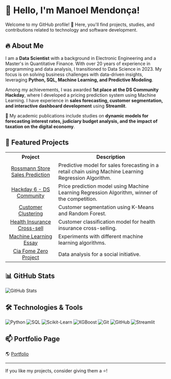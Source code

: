 
# 👋 Hello, I'm Manoel Mendonça!

Welcome to my GitHub profile! 🚀 Here, you'll find projects, studies, and contributions related to technology and software development.

## 🔥 About Me

I am a **Data Scientist** with a background in Electronic Engineering and a Master's in Quantitative Finance. With over 20 years of experience in programming and data analysis, I transitioned to Data Science in 2023. My focus is on solving business challenges with data-driven insights, leveraging **Python, SQL, Machine Learning, and Predictive Modeling**.

Among my achievements, I was awarded **1st place at the DS Community Hackday**, where I developed a pricing prediction system using Machine Learning. I have experience in **sales forecasting, customer segmentation, and interactive dashboard development** using **Streamlit**.

📌 My academic publications include studies on **dynamic models for forecasting interest rates, judiciary budget analysis, and the impact of taxation on the digital economy**.

## 🚀 Featured Projects

<table align="center">
    <tr>
      <th align="center">Project</th>
      <th align="center">Description</th>
    </tr>
    <tr>
      <td align="center"><a href="https://github.com/manoelmendonca/rossmann_project/blob/main/README-EN.md">Rossmann Store Sales Prediction</a></td>
      <td align="left">Predictive model for sales forecasting in a retail chain using Machine Learning Regression Algorithm.</td>
    </tr>
    <tr>
      <td align="center"><a href="https://github.com/manoelmendonca/hackday_6_cds_2023/blob/main/README-EN.md">Hackday 6 - DS Community</a></td>
      <td align="left">Price prediction model using Machine Learning Regression Algorithm, winner of the competition.</td>
    </tr>
    <tr>
      <td align="center"><a href="https://github.com/manoelmendonca/customers_clustering/blob/main/README-en.md">Customer Clustering</a></td>
      <td align="left">Customer segmentation using K-Means and Random Forest.</td>
    </tr>
    <tr>
      <td align="center"><a href="https://github.com/manoelmendonca/health_insurance/blob/main/README-en.md">Health Insurance Cross-sell</a></td>
      <td align="left">Customer classification model for health insurance cross-selling.</td>
    </tr>
    <tr>
      <td align="center"><a href="https://github.com/manoelmendonca/Ensaio-de-Machine-Learning">Machine Learning Essay</a></td>
      <td align="left">Experiments with different machine learning algorithms.</td>
    </tr>
    <tr>
      <td align="center"><a href="https://github.com/manoelmendonca/Projeto-Cia-Fome-Zero">Cia Fome Zero Project</a></td>
      <td align="left">Data analysis for a social initiative.</td>
    </tr>
</table>


## 📊 GitHub Stats

![GitHub Stats](https://github-readme-stats.vercel.app/api?username=manoelmendonca&show_icons=true&theme=dark)

## 🛠️ Technologies & Tools

![Python](https://img.shields.io/badge/Python-3776AB?style=for-the-badge&logo=python&logoColor=white)
![SQL](https://img.shields.io/badge/SQL-003B57?style=for-the-badge&logo=postgresql&logoColor=white)
![Scikit-Learn](https://img.shields.io/badge/Scikit--Learn-F7931E?style=for-the-badge&logo=scikitlearn&logoColor=white)
![XGBoost](https://img.shields.io/badge/XGBoost-AA2C48?style=for-the-badge&logo=xgboost&logoColor=white)
![Git](https://img.shields.io/badge/Git-F05032?style=for-the-badge&logo=git&logoColor=white)
![GitHub](https://img.shields.io/badge/GitHub-181717?style=for-the-badge&logo=github&logoColor=white)
![Streamlit](https://img.shields.io/badge/Streamlit-FF4B4B?style=for-the-badge&logo=streamlit&logoColor=white)

## 📫 Portfolio Page

🌎 [Portfolio](http://menezes.mendonca.nom.br)



---

If you like my projects, consider giving them a ⭐!
